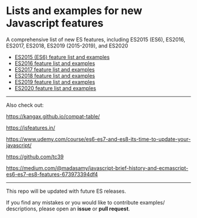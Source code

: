 # Lists and examples for new Javascript features

A comprehensive list of new ES features, including ES2015 (ES6), ES2016, ES2017, ES2018, ES2019 (2015-2019), and ES2020

- [ES2015 (ES6) feature list and examples](ES2015.MD)
- [ES2016 feature list and examples](ES2016.MD)
- [ES2017 feature list and examples](ES2017.MD)
- [ES2018 feature list and examples](ES2018.MD)
- [ES2019 feature list and examples](ES2019.MD)
- [ES2020 feature list and examples](ES2020.MD)

---

Also check out:

https://kangax.github.io/compat-table/

https://jsfeatures.in/

https://www.udemy.com/course/es6-es7-and-es8-its-time-to-update-your-javascript/

https://github.com/tc39

https://medium.com/@madasamy/javascript-brief-history-and-ecmascript-es6-es7-es8-features-673973394df4

---

This repo will be updated with future ES releases.

If you find any mistakes or you would like to contribute examples/ descriptions, please open an **issue** or **pull request**.
